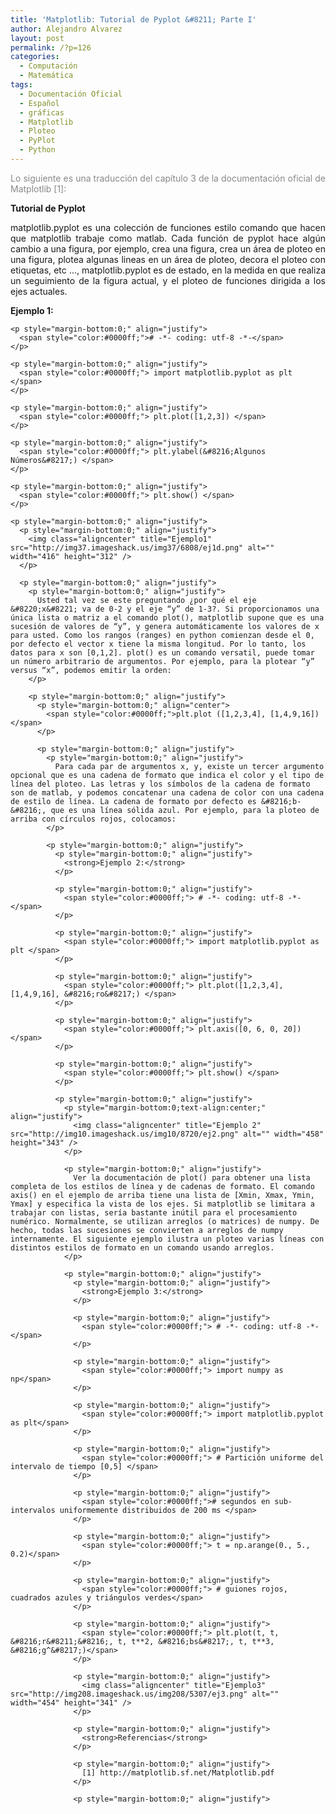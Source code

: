```yaml
---
title: 'Matplotlib: Tutorial de Pyplot &#8211; Parte I'
author: Alejandro Alvarez
layout: post
permalink: /?p=126
categories:
  - Computación
  - Matemática
tags:
  - Documentación Oficial
  - Español
  - gráficas
  - Matplotlib
  - Ploteo
  - PyPlot
  - Python
---
```

<!-- 		@page { margin: 2cm } 		P { margin-bottom: 0.21cm } -->

<p style="margin-bottom:0;" align="justify">
  <span style="color:#888888;">Lo siguiente es una traducción del capítulo 3 de la documentación oficial de Matplotlib [1]:</span>
</p>

<p style="margin-bottom:0;" align="justify">
  <p style="margin-bottom:0;" align="justify">
    <strong>Tutorial de Pyplot</strong>
  </p>
  
  <p style="margin-bottom:0;" align="justify">
    matplotlib.pyplot es una colección de funciones estilo comando que hacen que matplotlib trabaje como matlab. Cada función de pyplot hace algún cambio a una figura, por ejemplo, crea una figura, crea un área de ploteo en una figura, plotea algunas lineas en un área de ploteo, decora el ploteo con etiquetas, etc &#8230;, matplotlib.pyplot es de estado, en la medida en que realiza un seguimiento de la figura actual, y el ploteo de funciones dirigida a los ejes actuales.
  </p>
  
  <p style="margin-bottom:0;" align="justify">
    <p style="margin-bottom:0;" align="justify">
      <strong>Ejemplo 1:</strong>
    </p>
    
    <p style="margin-bottom:0;" align="justify">
      <span style="color:#0000ff;"># -*- coding: utf-8 -*-</span>
    </p>
    
    <p style="margin-bottom:0;" align="justify">
      <span style="color:#0000ff;"> import matplotlib.pyplot as plt </span>
    </p>
    
    <p style="margin-bottom:0;" align="justify">
      <span style="color:#0000ff;"> plt.plot([1,2,3]) </span>
    </p>
    
    <p style="margin-bottom:0;" align="justify">
      <span style="color:#0000ff;"> plt.ylabel(&#8216;Algunos Números&#8217;) </span>
    </p>
    
    <p style="margin-bottom:0;" align="justify">
      <span style="color:#0000ff;"> plt.show() </span>
    </p>
    
    <p style="margin-bottom:0;" align="justify">
      <p style="margin-bottom:0;" align="justify">
        <img class="aligncenter" title="Ejemplo1" src="http://img37.imageshack.us/img37/6808/ej1d.png" alt="" width="416" height="312" />
      </p>
      
      <p style="margin-bottom:0;" align="justify">
        <p style="margin-bottom:0;" align="justify">
          Usted tal vez se este preguntando ¿por qué el eje &#8220;x&#8221; va de 0-2 y el eje “y” de 1-3?. Si proporcionamos una única lista o matriz a el comando plot(), matplotlib supone que es una sucesión de valores de “y”, y genera automáticamente los valores de x para usted. Como los rangos (ranges) en python comienzan desde el 0, por defecto el vector x tiene la misma longitud. Por lo tanto, los datos para x son [0,1,2]. plot() es un comando versatil, puede tomar un número arbitrario de argumentos. Por ejemplo, para la plotear “y” versus “x”, podemos emitir la orden:
        </p>
        
        <p style="margin-bottom:0;" align="justify">
          <p style="margin-bottom:0;" align="center">
            <span style="color:#0000ff;">plt.plot ([1,2,3,4], [1,4,9,16]) </span>
          </p>
          
          <p style="margin-bottom:0;" align="justify">
            <p style="margin-bottom:0;" align="justify">
              Para cada par de argumentos x, y, existe un tercer argumento opcional que es una cadena de formato que indica el color y el tipo de línea del ploteo. Las letras y los símbolos de la cadena de formato son de matlab, y podemos concatenar una cadena de color con una cadena de estilo de línea. La cadena de formato por defecto es &#8216;b- &#8216;, que es una línea sólida azul. Por ejemplo, para la ploteo de arriba con círculos rojos, colocamos:
            </p>
            
            <p style="margin-bottom:0;" align="justify">
              <p style="margin-bottom:0;" align="justify">
                <strong>Ejemplo 2:</strong>
              </p>
              
              <p style="margin-bottom:0;" align="justify">
                <span style="color:#0000ff;"> # -*- coding: utf-8 -*-</span>
              </p>
              
              <p style="margin-bottom:0;" align="justify">
                <span style="color:#0000ff;"> import matplotlib.pyplot as plt </span>
              </p>
              
              <p style="margin-bottom:0;" align="justify">
                <span style="color:#0000ff;"> plt.plot([1,2,3,4], [1,4,9,16], &#8216;ro&#8217;) </span>
              </p>
              
              <p style="margin-bottom:0;" align="justify">
                <span style="color:#0000ff;"> plt.axis([0, 6, 0, 20]) </span>
              </p>
              
              <p style="margin-bottom:0;" align="justify">
                <span style="color:#0000ff;"> plt.show() </span>
              </p>
              
              <p style="margin-bottom:0;" align="justify">
                <p style="margin-bottom:0;text-align:center;" align="justify">
                  <img class="aligncenter" title="Ejemplo 2" src="http://img10.imageshack.us/img10/8720/ej2.png" alt="" width="458" height="343" />
                </p>
                
                <p style="margin-bottom:0;" align="justify">
                  Ver la documentación de plot() para obtener una lista completa de los estilos de línea y de cadenas de formato. El comando axis() en el ejemplo de arriba tiene una lista de [Xmin, Xmax, Ymin, Ymax] y especifica la vista de los ejes. Si matplotlib se limitara a trabajar con listas, sería bastante inútil para el procesamiento numérico. Normalmente, se utilizan arreglos (o matrices) de numpy. De hecho, todas las sucesiones se convierten a arreglos de numpy internamente. El siguiente ejemplo ilustra un ploteo varias líneas con distintos estilos de formato en un comando usando arreglos.
                </p>
                
                <p style="margin-bottom:0;" align="justify">
                  <p style="margin-bottom:0;" align="justify">
                    <strong>Ejemplo 3:</strong>
                  </p>
                  
                  <p style="margin-bottom:0;" align="justify">
                    <span style="color:#0000ff;"> # -*- coding: utf-8 -*-</span>
                  </p>
                  
                  <p style="margin-bottom:0;" align="justify">
                    <span style="color:#0000ff;"> import numpy as np</span>
                  </p>
                  
                  <p style="margin-bottom:0;" align="justify">
                    <span style="color:#0000ff;"> import matplotlib.pyplot as plt</span>
                  </p>
                  
                  <p style="margin-bottom:0;" align="justify">
                    <span style="color:#0000ff;"> # Partición uniforme del intervalo de tiempo [0,5] </span>
                  </p>
                  
                  <p style="margin-bottom:0;" align="justify">
                    <span style="color:#0000ff;"># segundos en sub-intervalos uniformemente distribuidos de 200 ms </span>
                  </p>
                  
                  <p style="margin-bottom:0;" align="justify">
                    <span style="color:#0000ff;"> t = np.arange(0., 5., 0.2)</span>
                  </p>
                  
                  <p style="margin-bottom:0;" align="justify">
                    <span style="color:#0000ff;"> # guiones rojos, cuadrados azules y triángulos verdes</span>
                  </p>
                  
                  <p style="margin-bottom:0;" align="justify">
                    <span style="color:#0000ff;"> plt.plot(t, t, &#8216;r&#8211;&#8216;, t, t**2, &#8216;bs&#8217;, t, t**3, &#8216;g^&#8217;)</span>
                  </p>
                  
                  <p style="margin-bottom:0;" align="justify">
                    <img class="aligncenter" title="Ejemplo3" src="http://img208.imageshack.us/img208/5307/ej3.png" alt="" width="454" height="341" />
                  </p>
                  
                  <p style="margin-bottom:0;" align="justify">
                    <strong>Referencias</strong>
                  </p>
                  
                  <p style="margin-bottom:0;" align="justify">
                    [1] http://matplotlib.sf.net/Matplotlib.pdf
                  </p>
                  
                  <p style="margin-bottom:0;" align="justify">